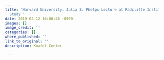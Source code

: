 ```yaml
---
title: 'Harvard University: Julia S. Phelps Lecture at Radcliffe Institute for Advanced
  Study '
date: 2019-02-12 16:00:46 -0500
images: []
image_credit: ''
categories: []
where_published: ''
link_to_original: ''
description: Knafel Center

---
```

